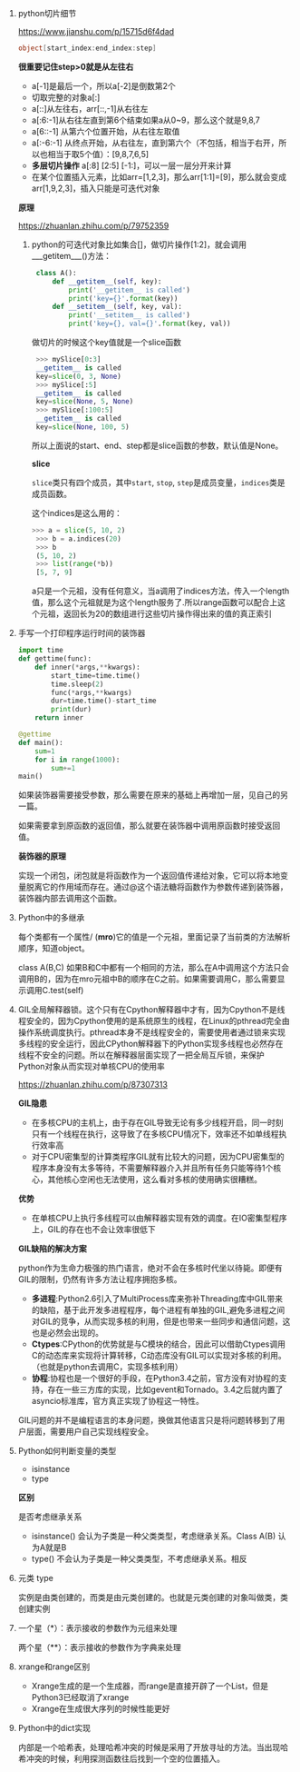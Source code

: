 1. python切片细节

   https://www.jianshu.com/p/15715d6f4dad

   ```csharp
   object[start_index:end_index:step] 
   ```

   **很重要记住step>0就是从左往右**

   - a[-1]是最后一个，所以a[-2]是倒数第2个
   - 切取完整的对象a[:]
   - a[::]从左往右，arr[::,-1]从右往左
   - a[:6:-1]从右往左直到第6个结束如果a从0~9，那么这个就是9,8,7
   - a[6::-1]  从第六个位置开始，从右往左取值
   - a[:-6:-1]   从终点开始，从右往左，直到第六个（不包括，相当于右开，所以也相当于取5个值）：[9,8,7,6,5]
   - **多层切片操作**                   a[:8] [2:5] [-1:]，可以一层一层分开来计算
   - 在某个位置插入元素，比如arr=[1,2,3]，那么arr[1:1]=[9]，那么就会变成arr[1,9,2,3]，插入只能是可迭代对象

   **原理**

   https://zhuanlan.zhihu.com/p/79752359

   1. python的可迭代对象比如集合[]，做切片操作[1:2]，就会调用___getitem___()方法：

      ```python
       class A():
           def __getitem__(self, key):
               print('__getitem__ is called')
               print('key={}'.format(key))
           def __setitem__(self, key, val):
               print('__setitem__ is called')
               print('key={}, val={}'.format(key, val))
      ```

      做切片的时候这个key值就是一个slice函数

      ```python
       >>> mySlice[0:3]
       __getitem__ is called
       key=slice(0, 3, None)
       >>> mySlice[:5]
       __getitem__ is called
       key=slice(None, 5, None)
       >>> mySlice[:100:5]
       __getitem__ is called
       key=slice(None, 100, 5)
      ```

      所以上面说的start、end、step都是slice函数的参数，默认值是None。

      **slice**

      `slice`类只有四个成员，其中`start`, `stop`, `step`是成员变量，`indices`类是成员函数。

      这个indices是这么用的：

      ```python
      >>> a = slice(5, 10, 2)
       >>> b = a.indices(20)
       >>> b
       (5, 10, 2)
       >>> list(range(*b))
       [5, 7, 9]
      ```

      a只是一个元祖，没有任何意义，当a调用了indices方法，传入一个length值，那么这个元祖就是为这个length服务了.所以range函数可以配合上这个元祖，返回长为20的数组进行这些切片操作得出来的值的真正索引

      

2. 手写一个打印程序运行时间的装饰器

   ```python
   import time
   def gettime(func):
       def inner(*args,**kwargs):
           start_time=time.time()
           time.sleep(2)
           func(*args,**kwargs)
           dur=time.time()-start_time
           print(dur)
       return inner
   
   @gettime
   def main():
       sum=1
       for i in range(1000):
           sum+=1
   main()
   ```

   如果装饰器需要接受参数，那么需要在原来的基础上再增加一层，见自己的另一篇。

   如果需要拿到原函数的返回值，那么就要在装饰器中调用原函数时接受返回值。

   **装饰器的原理**

   实现一个闭包，闭包就是将函数作为一个返回值传递给对象，它可以将本地变量脱离它的作用域而存在。通过@这个语法糖将函数作为参数传递到装饰器，装饰器内部去调用这个函数。

3. Python中的多继承

   每个类都有一个属性/      (__mro__)它的值是一个元祖，里面记录了当前类的方法解析顺序，知道object。

   class A(B,C)   如果B和C中都有一个相同的方法，那么在A中调用这个方法只会调用B的，因为在mro元祖中B的顺序在C之前。如果需要调用C，那么需要显示调用C.test(self)

   

4. GIL全局解释器锁。这个只有在Cpython解释器中才有，因为Cpython不是线程安全的，因为Cpython使用的是系统原生的线程，在Linux的pthread完全由操作系统调度执行。pthread本身不是线程安全的，需要使用者通过锁来实现多线程的安全运行，因此CPython解释器下的Python实现多线程也必然存在线程不安全的问题。所以在解释器层面实现了一把全局互斥锁，来保护Python对象从而实现对单核CPU的使用率

   https://zhuanlan.zhihu.com/p/87307313

   **GIL隐患**

   - 在多核CPU的主机上，由于存在GIL导致无论有多少线程开启，同一时刻只有一个线程在执行，这导致了在多核CPU情况下，效率还不如单线程执行效率高
   - 对于CPU密集型的计算类程序GIL就有比较大的问题，因为CPU密集型的程序本身没有太多等待，不需要解释器介入并且所有任务只能等待1个核心，其他核心空闲也无法使用，这么看对多核的使用确实很糟糕。

   **优势**

   - 在单核CPU上执行多线程可以由解释器实现有效的调度。在IO密集型程序上，GIL的存在也不会让效率很低下

   **GIL缺陷的解决方案**

   python作为生命力极强的热门语言，绝对不会在多核时代坐以待毙。即便有GIL的限制，仍然有许多方法让程序拥抱多核。

   - **多进程**:Python2.6引入了MultiProcess库来弥补Threading库中GIL带来的缺陷，基于此开发多进程程序，每个进程有单独的GIL,避免多进程之间对GIL的竞争，从而实现多核的利用，但是也带来一些同步和通信问题，这也是必然会出现的。
   - **Ctypes**:CPython的优势就是与C模块的结合，因此可以借助Ctypes调用C的动态库来实现将计算转移，C动态库没有GIL可以实现对多核的利用。（也就是python去调用C，实现多核利用）
   - **协程**:协程也是一个很好的手段，在Python3.4之前，官方没有对协程的支持，存在一些三方库的实现，比如gevent和Tornado。3.4之后就内置了asyncio标准库，官方真正实现了协程这一特性。

   GIL问题的并不是编程语言的本身问题，换做其他语言只是将问题转移到了用户层面，需要用户自己实现线程安全。

5. Python如何判断变量的类型

   - isinstance
   - type

   **区别**

   是否考虑继承关系

   - isinstance() 会认为子类是一种父类类型，考虑继承关系。Class A(B)  认为A就是B
   - type() 不会认为子类是一种父类类型，不考虑继承关系。相反

6. 元类 type

   实例是由类创建的，而类是由元类创建的。也就是元类创建的对象叫做类，类创建实例

7. 一个星（*）：表示接收的参数作为元组来处理

   两个星（**）：表示接收的参数作为字典来处理

8. xrange和range区别

   - Xrange生成的是一个生成器，而range是直接开辟了一个List，但是Python3已经取消了xrange
   - Xrange在生成很大序列的时候性能更好
   
9. Python中的dict实现

   内部是一个哈希表，处理哈希冲突的时候是采用了开放寻址的方法。当出现哈希冲突的时候，利用探测函数往后找到一个空的位置插入。

   